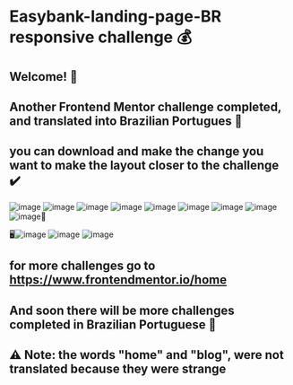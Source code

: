 # Easybank-landing-page-BR responsive challenge 💰
## Welcome! 👋
## Another Frontend Mentor challenge completed, and translated into Brazilian Portugues 🤑
## you can download and make the change you want to make the layout closer to the challenge ✔️
![image](https://user-images.githubusercontent.com/94203956/161156759-5be55526-1e7b-46ab-a312-debbb091ec96.png)
![image](https://user-images.githubusercontent.com/94203956/161156847-f18863e2-f3f6-48cb-8300-65827efecea4.png)
![image](https://user-images.githubusercontent.com/94203956/161156910-ddb19d71-af17-45a0-882c-4662cc9f9eec.png)
![image](https://user-images.githubusercontent.com/94203956/161156988-128164ed-67ca-44a1-a834-8776dd32b06f.png)
![image](https://user-images.githubusercontent.com/94203956/161157074-c154e1a8-de31-4b37-be03-fe2bb5e77bcc.png)
![image](https://user-images.githubusercontent.com/94203956/161157108-3007ff67-49e0-4b5f-a0b2-7f9965444c8b.png)
![image](https://user-images.githubusercontent.com/94203956/161157158-721acc12-34a9-4fc2-988c-4ae07c992413.png)
![image](https://user-images.githubusercontent.com/94203956/161157234-afd56c9a-f361-4e7c-b957-c6f158bf1288.png)
![image](https://user-images.githubusercontent.com/94203956/161157283-b9c4fd47-a05b-48e1-bff4-bf25595e8440.png)📱

🖥️![image](https://user-images.githubusercontent.com/94203956/161157399-296831ce-cd83-4085-8a48-b0822bf90db6.png)
![image](https://user-images.githubusercontent.com/94203956/161157476-0889d640-6299-4799-bb97-eae7f401a597.png)
![image](https://user-images.githubusercontent.com/94203956/161157513-43a1025a-e710-4d8d-b783-4c672d12268a.png)
## for more challenges go to https://www.frontendmentor.io/home
## And soon there will be more challenges completed in Brazilian Portuguese 💪
## ⚠️ Note: the words "home" and "blog", were not translated because they were strange
